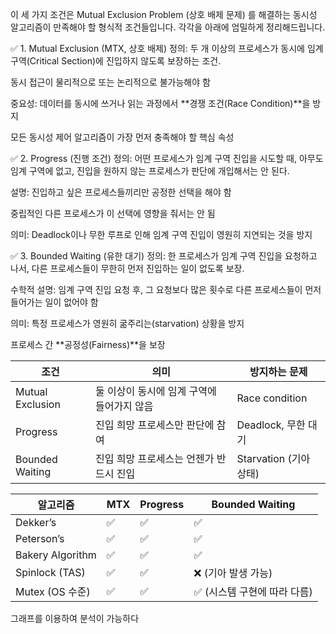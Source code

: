 이 세 가지 조건은 Mutual Exclusion Problem (상호 배제 문제) 를 해결하는 동시성 알고리즘이 만족해야 할 형식적 조건들입니다. 각각을 아래에 엄밀하게 정리해드립니다.

✅ 1. Mutual Exclusion (MTX, 상호 배제)
정의:
두 개 이상의 프로세스가 동시에 임계 구역(Critical Section)에 진입하지 않도록 보장하는 조건.

동시 접근이 물리적으로 또는 논리적으로 불가능해야 함

중요성:
데이터를 동시에 쓰거나 읽는 과정에서 **경쟁 조건(Race Condition)**을 방지

모든 동시성 제어 알고리즘이 가장 먼저 충족해야 할 핵심 속성

✅ 2. Progress (진행 조건)
정의:
어떤 프로세스가 임계 구역 진입을 시도할 때, 아무도 임계 구역에 없고, 진입을 원하지 않는 프로세스가 판단에 개입해서는 안 된다.

설명:
진입하고 싶은 프로세스들끼리만 공정한 선택을 해야 함

중립적인 다른 프로세스가 이 선택에 영향을 줘서는 안 됨


의미:
Deadlock이나 무한 루프로 인해 임계 구역 진입이 영원히 지연되는 것을 방지

✅ 3. Bounded Waiting (유한 대기)
정의:
한 프로세스가 임계 구역 진입을 요청하고 나서, 다른 프로세스들이 무한히 먼저 진입하는 일이 없도록 보장.

수학적 설명:
임계 구역 진입 요청 후, 그 요청보다 많은 횟수로 다른 프로세스들이 먼저 들어가는 일이 없어야 함

의미:
특정 프로세스가 영원히 굶주리는(starvation) 상황을 방지

프로세스 간 **공정성(Fairness)**을 보장


| 조건               | 의미                       | 방지하는 문제            |
| ---------------- | ------------------------ | ------------------ |
| Mutual Exclusion | 둘 이상이 동시에 임계 구역에 들어가지 않음 | Race condition     |
| Progress         | 진입 희망 프로세스만 판단에 참여       | Deadlock, 무한 대기    |
| Bounded Waiting  | 진입 희망 프로세스는 언젠가 반드시 진입   | Starvation (기아 상태) |

| 알고리즘             | MTX | Progress | Bounded Waiting   |
| ---------------- | --- | -------- | ----------------- |
| Dekker’s         | ✅   | ✅        | ✅                 |
| Peterson’s       | ✅   | ✅        | ✅                 |
| Bakery Algorithm | ✅   | ✅        | ✅                 |
| Spinlock (TAS)   | ✅   | ✅        | ❌ (기아 발생 가능)      |
| Mutex (OS 수준)    | ✅   | ✅        | ✅ (시스템 구현에 따라 다름) |


그래프를 이용하여 분석이 가능하다
